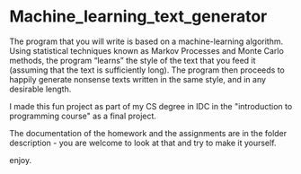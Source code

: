 # Machine_learning_text_generator

The program that you will write is based on a machine-learning algorithm. Using statistical techniques known as Markov Processes and Monte Carlo methods, the program “learns” the style of the text that you feed it (assuming that the text is sufficiently long). The program then proceeds to happily generate nonsense texts written in the same style, and in any desirable length.


I made this fun project as part of my CS degree in IDC in the "introduction to programming course" as a final project. 

The documentation of the homework and the assignments are in the folder description - you are welcome to look at that and try to make it yourself. 


enjoy. 
